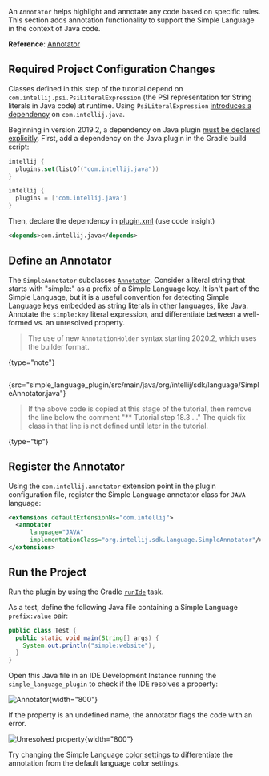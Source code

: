[//]: # (title: 7. Annotator)

<!-- Copyright 2000-2022 JetBrains s.r.o. and other contributors. Use of this source code is governed by the Apache 2.0 license that can be found in the LICENSE file. -->

<include src="language_and_filetype.md" include-id="custom_language_tutorial_header"></include>

An `Annotator` helps highlight and annotate any code based on specific rules.
This section adds annotation functionality to support the Simple Language in the context of Java code.

**Reference**: [Annotator](syntax_highlighting_and_error_highlighting.md#annotator)

## Required Project Configuration Changes

Classes defined in this step of the tutorial depend on `com.intellij.psi.PsiLiteralExpression` (the PSI representation for String literals in Java code) at runtime.
Using `PsiLiteralExpression` [introduces a dependency](plugin_compatibility.md#modules-specific-to-functionality) on `com.intellij.java`.

Beginning in version 2019.2, a dependency on Java plugin [must be declared explicitly](https://blog.jetbrains.com/platform/2019/06/java-functionality-extracted-as-a-plugin/).
First, add a dependency on the Java plugin in the Gradle build script:

<tabs>
<tab title="Kotlin">

```kotlin
intellij {
  plugins.set(listOf("com.intellij.java"))
}
```

</tab>
<tab title="Groovy">

```groovy
intellij {
  plugins = ['com.intellij.java']
}
```

</tab>
</tabs>

Then, declare the dependency in <path>[plugin.xml](plugin_configuration_file.md)</path> (use code insight)

```xml
<depends>com.intellij.java</depends>
```

## Define an Annotator

The `SimpleAnnotator` subclasses [`Annotator`](%gh-ic%/platform/analysis-api/src/com/intellij/lang/annotation/Annotator.java).
Consider a literal string that starts with "simple:" as a prefix of a Simple Language key.
It isn't part of the Simple Language, but it is a useful convention for detecting Simple Language keys embedded as string literals in other languages, like Java.
Annotate the `simple:key` literal expression, and differentiate between a well-formed vs. an unresolved property.

> The use of new `AnnotationHolder` syntax starting 2020.2, which uses the builder format.
>
{type="note"}

```java
```
{src="simple_language_plugin/src/main/java/org/intellij/sdk/language/SimpleAnnotator.java"}

> If the above code is copied at this stage of the tutorial, then remove the line below the comment "** Tutorial step 18.3 …" The quick fix class in that line is not defined until later in the tutorial.
>
{type="tip"}

## Register the Annotator

Using the `com.intellij.annotator` extension point in the plugin configuration file, register the Simple Language annotator class for `JAVA` language:

```xml
<extensions defaultExtensionNs="com.intellij">
  <annotator
      language="JAVA"
      implementationClass="org.intellij.sdk.language.SimpleAnnotator"/>
</extensions>
```

## Run the Project

Run the plugin by using the Gradle [`runIde`](gradle_prerequisites.md#running-a-simple-gradle-based-intellij-platform-plugin) task.

As a test, define the following Java file containing a Simple Language `prefix:value` pair:

```java
public class Test {
  public static void main(String[] args) {
    System.out.println("simple:website");
  }
}
```

Open this Java file in an IDE Development Instance running the `simple_language_plugin` to check if the IDE resolves a property:

![Annotator](annotator.png){width="800"}

If the property is an undefined name, the annotator flags the code with an error.

![Unresolved property](unresolved_property.png){width="800"}

Try changing the Simple Language [color settings](syntax_highlighter_and_color_settings_page.md#run-the-project) to differentiate the annotation from the default language color settings.

